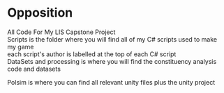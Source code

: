 # Opposition
 All Code For My LIS Capstone Project  
 Scripts is the folder where you will find all of my C# scripts used to make my game  
   each script's author is labelled at the top of each C# script  
 DataSets and processing is where you will find the constituency analysis code and datasets  

 Polsim is where you can find all relevant unity files plus the unity project
